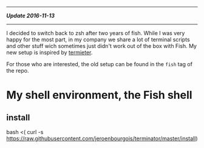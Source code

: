 ***
***Update 2016-11-13***
***

I decided to switch back to zsh after two years of fish. While I was very happy for the most part, in my company we share a lot of terminal scripts and other stuff wich sometimes just didn't work out of the box with Fish. My new setup is inspired by [termieter]([https://github.com/pierot/termieter).

For those who are interested, the old setup can be found in the `fish` tag of the repo.

My shell environment, the Fish shell
===

install
-------

bash <( curl -s https://raw.githubusercontent.com/jeroenbourgois/terminator/master/install)
